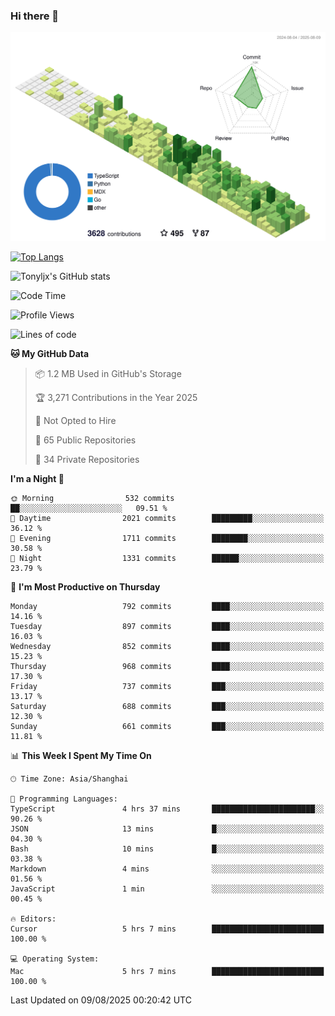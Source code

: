 ### Hi there 👋

![](./profile-3d-contrib/profile-green-animate.svg)

 

[![Top Langs](https://github-readme-stats.vercel.app/api/top-langs/?username=tonyljx)](https://github.com/anuraghazra/github-readme-stats)

![Tonyljx's GitHub stats](https://github-readme-stats.vercel.app/api?username=tonyljx&theme=default&show_icons=true)

 

<!--START_SECTION:waka-->
![Code Time](http://img.shields.io/badge/Code%20Time-1%2C400%20hrs%2045%20mins-blue)

![Profile Views](http://img.shields.io/badge/Profile%20Views-0-blue)

![Lines of code](https://img.shields.io/badge/From%20Hello%20World%20I%27ve%20Written-2.3%20million%20lines%20of%20code-blue)

**🐱 My GitHub Data** 

> 📦 1.2 MB Used in GitHub's Storage 
 > 
> 🏆 3,271 Contributions in the Year 2025
 > 
> 🚫 Not Opted to Hire
 > 
> 📜 65 Public Repositories 
 > 
> 🔑 34 Private Repositories 
 > 
**I'm a Night 🦉** 

```text
🌞 Morning                532 commits         ██░░░░░░░░░░░░░░░░░░░░░░░   09.51 % 
🌆 Daytime                2021 commits        █████████░░░░░░░░░░░░░░░░   36.12 % 
🌃 Evening                1711 commits        ████████░░░░░░░░░░░░░░░░░   30.58 % 
🌙 Night                  1331 commits        ██████░░░░░░░░░░░░░░░░░░░   23.79 % 
```
📅 **I'm Most Productive on Thursday** 

```text
Monday                   792 commits         ████░░░░░░░░░░░░░░░░░░░░░   14.16 % 
Tuesday                  897 commits         ████░░░░░░░░░░░░░░░░░░░░░   16.03 % 
Wednesday                852 commits         ████░░░░░░░░░░░░░░░░░░░░░   15.23 % 
Thursday                 968 commits         ████░░░░░░░░░░░░░░░░░░░░░   17.30 % 
Friday                   737 commits         ███░░░░░░░░░░░░░░░░░░░░░░   13.17 % 
Saturday                 688 commits         ███░░░░░░░░░░░░░░░░░░░░░░   12.30 % 
Sunday                   661 commits         ███░░░░░░░░░░░░░░░░░░░░░░   11.81 % 
```


📊 **This Week I Spent My Time On** 

```text
🕑︎ Time Zone: Asia/Shanghai

💬 Programming Languages: 
TypeScript               4 hrs 37 mins       ███████████████████████░░   90.26 % 
JSON                     13 mins             █░░░░░░░░░░░░░░░░░░░░░░░░   04.30 % 
Bash                     10 mins             █░░░░░░░░░░░░░░░░░░░░░░░░   03.38 % 
Markdown                 4 mins              ░░░░░░░░░░░░░░░░░░░░░░░░░   01.56 % 
JavaScript               1 min               ░░░░░░░░░░░░░░░░░░░░░░░░░   00.45 % 

🔥 Editors: 
Cursor                   5 hrs 7 mins        █████████████████████████   100.00 % 

💻 Operating System: 
Mac                      5 hrs 7 mins        █████████████████████████   100.00 % 
```


 Last Updated on 09/08/2025 00:20:42 UTC
<!--END_SECTION:waka-->
